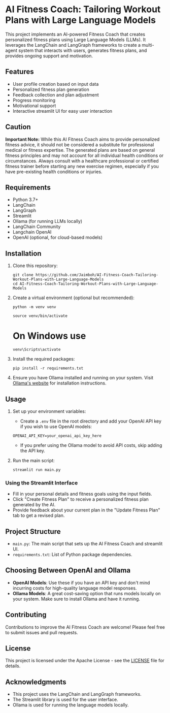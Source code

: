 # AI Fitness Coach: Tailoring Workout Plans with Large Language Models

This project implements an AI-powered Fitness Coach that creates personalized fitness plans using Large Language Models (LLMs). It leverages the LangChain and LangGraph frameworks to create a multi-agent system that interacts with users, generates fitness plans, and provides ongoing support and motivation.

## Features

- User profile creation based on input data
- Personalized fitness plan generation
- Feedback collection and plan adjustment
- Progress monitoring
- Motivational support
- Interactive streamlit UI for easy user interaction

## Caution

**Important Note:** While this AI Fitness Coach aims to provide personalized fitness advice, it should not be considered a substitute for professional medical or fitness expertise. The generated plans are based on general fitness principles and may not account for all individual health conditions or circumstances. Always consult with a healthcare professional or certified fitness trainer before starting any new exercise regimen, especially if you have pre-existing health conditions or injuries.

## Requirements

- Python 3.7+
- LangChain
- LangGraph
- Streamlit
- Ollama (for running LLMs locally)
- LangChain Community
- Langchain OpenAI
- OpenAI (optional, for cloud-based models)

## Installation

1. Clone this repository:
   ```
   git clone https://github.com/Jaimboh/AI-Fitness-Coach-Tailoring-Workout-Plans-with-Large-Language-Models
   cd AI-Fitness-Coach-Tailoring-Workout-Plans-with-Large-Language-Models
   ```

2. Create a virtual environment (optional but recommended):
   ```
   python -m venv venv
   ```
   ```
   source venv/bin/activate
   ```
   # On Windows  use
   ```
   venv\Scripts\activate
   ```

4. Install the required packages:
   ```
   pip install -r requirements.txt
   ```

5. Ensure you have Ollama installed and running on your system. Visit [Ollama's website](https://ollama.ai/) for installation instructions.

## Usage

1. Set up your environment variables:
   - Create a `.env` file in the root directory and add your OpenAI API key if you wish to use OpenAI models:
   ```
   OPENAI_API_KEY=your_openai_api_key_here
   ```
   - If you prefer using the Ollama model to avoid API costs, skip adding the API key.

2. Run the main script:
   ```bash
   streamlit run main.py
   ```
### Using the Streamlit Interface

- Fill in your personal details and fitness goals using the input fields.
- Click "Create Fitness Plan" to receive a personalized fitness plan generated by the AI.
- Provide feedback about your current plan in the "Update Fitness Plan" tab to get a revised plan.


## Project Structure

- `main.py`: The main script that sets up the AI Fitness Coach and streamlit UI.
- `requirements.txt`: List of Python package dependencies.

## Choosing Between OpenAI and Ollama

- **OpenAI Models**: Use these if you have an API key and don't mind incurring costs for high-quality language model responses.
- **Ollama Models**: A great cost-saving option that runs models locally on your system. Make sure to install Ollama and have it running.
  
## Contributing

Contributions to improve the AI Fitness Coach are welcome! Please feel free to submit issues and pull requests.

## License

This project is licensed under the Apache License - see the [LICENSE](LICENSE) file for details.

## Acknowledgments

- This project uses the LangChain and LangGraph frameworks.
- The Streamlit library is used for the user interface.
- Ollama is used for running the language models locally.
